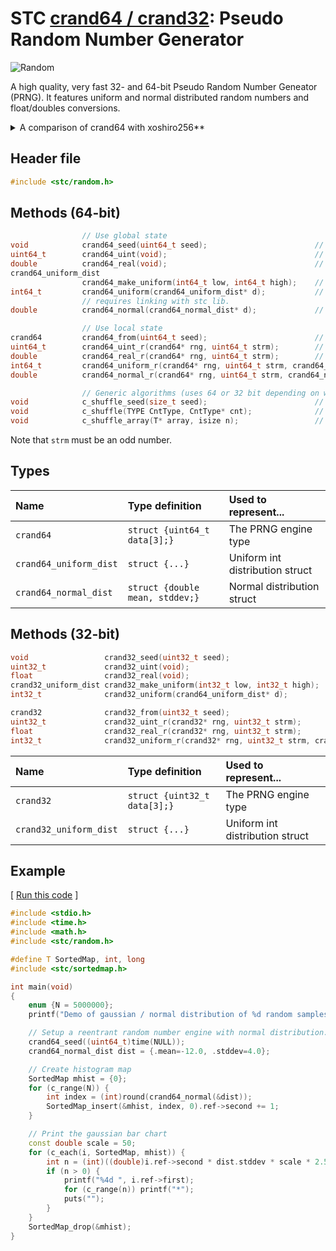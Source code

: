 # STC [crand64 / crand32](../include/stc/random.h): Pseudo Random Number Generator
![Random](pics/random.jpg)

A high quality, very fast 32- and 64-bit Pseudo Random Number Geneator (PRNG). It features
uniform and normal distributed random numbers and float/doubles conversions.

<details>
<summary>A comparison of crand64 with xoshiro256**</summary>

Several programming languages uses xoshiro256\*\* as the default PRNG. Let's compare.

### A comparison of crand64 with [xoshiro256\*\*](https://prng.di.unimi.it/)
- **crand64** is based on **SFC64**, which along with **xoshiro256\*\*** both have excellent results
from currently available random test-suites. **SFC64** has a minimum period length of 2^64, whereas crand64
uses a modified output function that incorporate a "stream" parameter value.
- **xoshiro256\*\*** has the full 2^256 period length, which is good. However, it also has some disadvantages:
    - Trivially predictable and invertible: previous outputs along with all future ones can trivially be computed from four
      output samples.
    - Requires *jump-functions*, which the user must call in order to split up the output ranges before parallel execution.
    - Overkill: Even to create "as few as" 2^64 random numbers in one thread at 1ns per number takes 584 years.
    - The generator may end up in "zeroland" or "oneland" states (nearly all bits 0s or 1s for multiple outputs in a row), and will
      generate low quality output. See [A Quick Look at Xoshiro256\*\*](https://www.pcg-random.org/posts/a-quick-look-at-xoshiro256.html).
    - Output is not fed back into the state, instead every possible bit-state is iterated over by applying XOR and
      SHIFT bit-operations only. As with Mersenne-Twister, the extreme period length has a cost: Because of the regulated
      state changes, a relative expensive output function with two multiplications is needed to achieve high quality output.
- **crand64** can generate 2^63 unique streams in parallel, where each has 2^64 minimum period lengths.
    - This is adequate even for large-scale experiments.
    - Does not need jump-functions. Instead one can simply pass a unique odd number to each stream/thread as argument.
    - Is 10-20% faster than **xoshiro256\*\***. Unlike **xoshiro**, it does not rely on fast hardware multiplication support.
    - It has a 256 bits state. 192 bits are "chaotic" and 64 bits are used to ensure a long minimum period length. The output
      function result is fed back into the state, resulting in the partially chaotic random state. It combines XOR,
      SHIFT ***and*** ADD state modifying bit-operations, all to ensure excellent state randomness.
</details>

## Header file
```c++
#include <stc/random.h>
```

## Methods (64-bit)

```c++
                // Use global state
void            crand64_seed(uint64_t seed);                        // seed global rng64 state
uint64_t        crand64_uint(void);                                 // global crand64_uint_r(rng64, 1)
double          crand64_real(void);                                 // global crand64_real_r(rng64, 1)
crand64_uniform_dist
                crand64_make_uniform(int64_t low, int64_t high);    // create an unbiased uniform distribution
int64_t         crand64_uniform(crand64_uniform_dist* d);           // global crand64_uniform_r(rng64, 1, d)
                // requires linking with stc lib.
double          crand64_normal(crand64_normal_dist* d);             // global crand64_normal_r(rng64, 1, d)
```
```c++
                // Use local state
crand64         crand64_from(uint64_t seed);                        // create a crand64 state from a seed value
uint64_t        crand64_uint_r(crand64* rng, uint64_t strm);        // reentrant; return rnd in [0, UINT64_MAX]
double          crand64_real_r(crand64* rng, uint64_t strm);        // reentrant; return rnd in [0.0, 1.0)
int64_t         crand64_uniform_r(crand64* rng, uint64_t strm, crand64_uniform_dist* d); // return rnd in [low, high]
double          crand64_normal_r(crand64* rng, uint64_t strm, crand64_normal_dist* d);   // return normal distributed rnd's
```
```c++
                // Generic algorithms (uses 64 or 32 bit depending on word size):
void            c_shuffle_seed(size_t seed);                        // calls crand64_seed() or crand32_seed()
void            c_shuffle(TYPE CntType, CntType* cnt);              // shuffle a cspan, vec, stack, queue or deque type.
void            c_shuffle_array(T* array, isize n);                 // shuffle an array of elements.
```
Note that `strm` must be an odd number.
## Types

| Name                   | Type definition                   | Used to represent...         |
|:-----------------------|:----------------------------------|:-----------------------------|
| `crand64`              | `struct {uint64_t data[3];}`      | The PRNG engine type         |
| `crand64_uniform_dist` | `struct {...}`                    | Uniform int distribution struct |
| `crand64_normal_dist`  | `struct {double mean, stddev;}`   | Normal distribution struct     |

## Methods (32-bit)
```c++
void                 crand32_seed(uint32_t seed);                        // seed global rng32 state
uint32_t             crand32_uint(void);                                 // global crand32_uint_r(rng32, 1)
float                crand32_real(void);                                 // global crand32_real_r(rng32, 1)
crand32_uniform_dist crand32_make_uniform(int32_t low, int32_t high);    // create an unbiased uniform distribution
int32_t              crand32_uniform(crand64_uniform_dist* d);           // global crand32_uniform_r(rng32, 1, d)

crand32              crand32_from(uint32_t seed);                        // create a crand32 state from a seed value
uint32_t             crand32_uint_r(crand32* rng, uint32_t strm);        // reentrant; return rnd in [0, UINT32_MAX]
float                crand32_real_r(crand32* rng, uint32_t strm);        // reentrant; return rnd in [0.0, 1.0)
int32_t              crand32_uniform_r(crand32* rng, uint32_t strm, crand32_uniform_dist* d); // return rnd in [low, high]
```

| Name                   | Type definition                   | Used to represent...         |
|:-----------------------|:----------------------------------|:-----------------------------|
| `crand32`              | `struct {uint32_t data[3];}`      | The PRNG engine type         |
| `crand32_uniform_dist` | `struct {...}`                    | Uniform int distribution struct |

## Example

[ [Run this code](https://godbolt.org/z/d77x58Kna) ]
```c++
#include <stdio.h>
#include <time.h>
#include <math.h>
#include <stc/random.h>

#define T SortedMap, int, long
#include <stc/sortedmap.h>

int main(void)
{
    enum {N = 5000000};
    printf("Demo of gaussian / normal distribution of %d random samples\n", N);

    // Setup a reentrant random number engine with normal distribution.
    crand64_seed((uint64_t)time(NULL));
    crand64_normal_dist dist = {.mean=-12.0, .stddev=4.0};

    // Create histogram map
    SortedMap mhist = {0};
    for (c_range(N)) {
        int index = (int)round(crand64_normal(&dist));
        SortedMap_insert(&mhist, index, 0).ref->second += 1;
    }

    // Print the gaussian bar chart
    const double scale = 50;
    for (c_each(i, SortedMap, mhist)) {
        int n = (int)((double)i.ref->second * dist.stddev * scale * 2.5 / N);
        if (n > 0) {
            printf("%4d ", i.ref->first);
            for (c_range(n)) printf("*");
            puts("");
        }
    }
    SortedMap_drop(&mhist);
}
```
